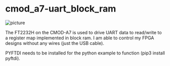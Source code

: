 # cmod_a7-uart_block_ram
![picture](https://cdn11.bigcommerce.com/s-7gavg/images/stencil/320w/products/516/4033/Cmod_A7-obl-600__50330.1614011629.png)

The FT2232H on the CMOD-A7 is used to drive UART data to read/write to a register map implemented in block ram.
I am able to control my FPGA designs without any wires (just the USB cable).

PYFTDI needs to be installed for the python example to function (pip3 install pyftdi).
